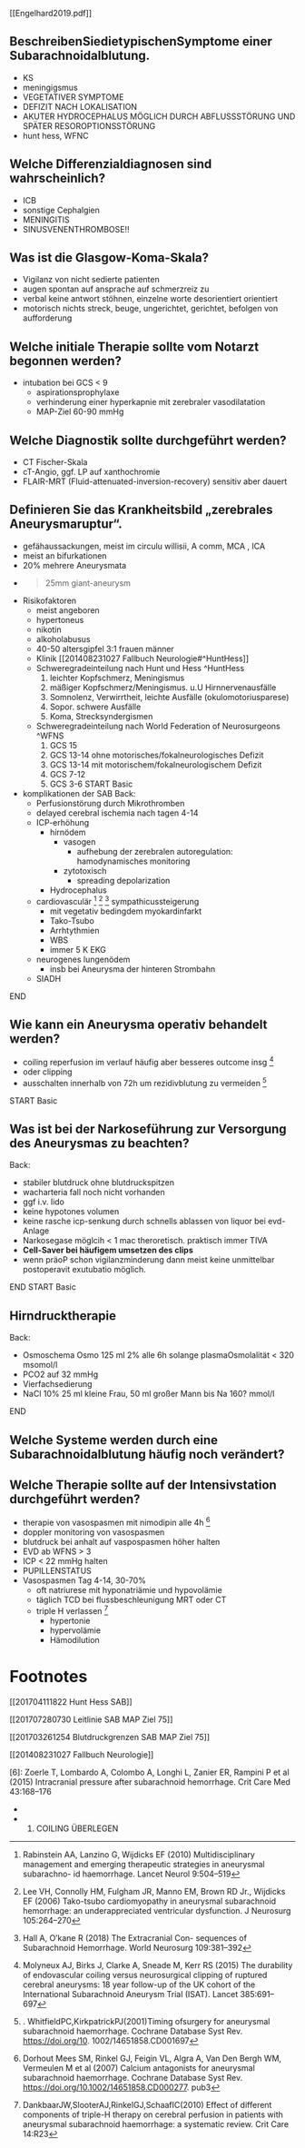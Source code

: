 [[Engelhard2019.pdf]]

 

## BeschreibenSiedietypischenSymptome einer Subarachnoidalblutung.
- KS
- meningigsmus
- VEGETATIVER SYMPTOME
- DEFIZIT NACH LOKALISATION
- AKUTER HYDROCEPHALUS MÖGLICH DURCH ABFLUSSSTÖRUNG UND SPÄTER RESOROPTIONSSTÖRUNG
- hunt hess, WFNC
## Welche Differenzialdiagnosen sind wahrscheinlich?
- ICB
- sonstige Cephalgien
- MENINGITIS
- SINUSVENENTHROMBOSE!!
## Was ist die Glasgow-Koma-Skala?
- Vigilanz von nicht sedierte patienten
- augen spontan auf ansprache auf schmerzreiz zu
- verbal keine antwort stöhnen, einzelne worte desorientiert orientiert
- motorisch nichts streck, beuge,  ungerichtet, gerichtet, befolgen von aufforderung
## Welche initiale Therapie sollte vom Notarzt begonnen werden?  
- intubation bei GCS < 9
	- aspirationsprophylaxe
	- verhinderung einer hyperkapnie mit zerebraler vasodilatation
	- MAP-Ziel 60-90 mmHg
## Welche Diagnostik sollte durchgeführt werden?
-   CT Fischer-Skala
-   cT-Angio, ggf. LP auf xanthochromie
-   FLAIR-MRT (Fluid-attenuated-inversion-recovery) sensitiv aber dauert
## Definieren Sie das Krankheitsbild „zerebrales Aneurysmaruptur“.  
- gefähaussackungen, meist im  circulu willisii, A comm, MCA , ICA
- meist an bifurkationen
- 20% mehrere Aneurysmata
- > 25mm giant-aneurysm
- Risikofaktoren
	- meist angeboren
	- hypertoneus
	- nikotin
	- alkoholabusus
	- 40-50 altersgipfel 3:1 frauen männer
	- Klinik [[201408231027 Fallbuch Neurologie#^HuntHess]]
	- Schweregradeinteilung nach Hunt und Hess ^HuntHess
		1.  leichter Kopfschmerz, Meningismus
		2.  mäßiger Kopfschmerz/Meningismus. u.U Hirnnervenausfälle
		3.  Somnolenz, Verwirrtheit, leichte Ausfälle (okulomotoriusparese)
		4.  Sopor. schwere Ausfälle
		5.  Koma, Strecksyndergismen
	- Schweregradeinteilung nach World Federation of Neurosurgeons ^WFNS
		1.  GCS 15
		2.  GCS 13-14 ohne motorisches/fokalneurologisches Defizit
		3.  GCS 13-14 mit motorischem/fokalneurologischem Defizit
		4.  GCS 7-12
		5.  GCS 3-6
START
Basic
-  komplikationen der SAB
Back:
	-  Perfusionstörung durch Mikrothromben
	-  delayed cerebral ischemia nach tagen 4-14
	-  ICP-erhöhung
		-  hirnödem
			-  vasogen
				-  aufhebung der zerebralen autoregulation: hamodynamisches monitoring
			-   zytotoxisch	
				-  spreading depolarization
		-  Hydrocephalus
	- cardiovasculär  [^11]  [^12]  [^13] sympathicussteigerung
		- mit vegetativ bedingdem myokardinfarkt
		- Tako-Tsubo
		- Arrhtythmien
		- WBS
		- immer 5 K EKG
	- neurogenes lungenödem
		-  insb bei Aneurysma der hinteren Strombahn
	-  SIADH
<!--ID: 1636878971763-->
END
## Wie kann ein Aneurysma operativ behandelt werden?
- coiling reperfusion im verlauf häufig aber besseres outcome insg [^8]
-  oder clipping
- ausschalten innerhalb von 72h um rezidivblutung zu vermeiden [^7]

START
Basic
## Was ist bei der Narkoseführung zur Versorgung des Aneurysmas zu beachten?
Back:
- stabiler blutdruck ohne blutdruckspitzen
- wacharteria fall noch nicht vorhanden 
- ggf i.v. lido
- keine hypotones volumen
- keine rasche icp-senkung durch schnells ablassen von liquor bei evd-Anlage
- Narkosegase möglcih < 1 mac theroretisch. praktisch immer TIVA
- **Cell-Saver bei häufigem umsetzen des clips**
- wenn präoP schon vigilanzminderung dann meist keine unmittelbar postoperavit exutubatio möglich.
<!--ID: 1636085028074-->
END
START
Basic
## Hirndrucktherapie
Back:
- Osmoschema Osmo 125 ml 2% alle 6h solange plasmaOsmolalität < 320  msomol/l
- PCO2 auf 32 mmHg
- Vierfachsedierung
- NaCl 10% 25 ml kleine Frau, 50 ml großer Mann bis Na 160? mmol/l
<!--ID: 1637047845844-->
END
## Welche Systeme werden durch eine Subarachnoidalblutung häufig noch verändert?  

## Welche Therapie sollte auf der Intensivstation durchgeführt werden?
- therapie von vasospasmen mit nimodipin alle 4h [^15]
- doppler monitoring von vasospasmen
- blutdruck bei anhalt auf vaspospasmen höher halten
- EVD ab WFNS > 3
- ICP < 22 mmHg halten
- PUPILLENSTATUS
- Vasospasmen Tag 4-14, 30-70%
	- oft natriurese mit hyponatriämie und hypovolämie
	- täglich TCD bei flussbeschleunigung MRT oder CT
	- triple H verlassen [^16]
		- hypertonie
		- hypervolämie
		- Hämodilution

# Footnotes

[[201704111822 Hunt Hess SAB]]

[[201707280730 Leitlinie SAB MAP Ziel 75]]

[[201703261254 Blutdruckgrenzen SAB MAP Ziel 75]]

[[201408231027 Fallbuch Neurologie]]


 

[^1]: Feigin VL, Lawes CMM, Bennett DA, Barker-Collo SI, Parag V (2009) Worldwide stroke incidence and early case fatality reported in 56 population- based studies: a systematic review. Lancet Neurol 8:355–369

[^2]: Feigin VL, Rinkel GJE, Lawes CMM, Algra A, Bennett DA, Van Gijn J et al (2005) Risk factors for subarachnoid hemorrhage – An updated systematic review of epidemiological studies. Stroke 36:2773–2780

[^3]: Hunt WE, Hess RM (1968) Surgical risk as related to time of intervention in the repair of intracranial aneurysms.JNeurosurg28:14–20

[^4]: Teasdale GM, Drake CG, Hunt W, Kassell N, Sano K, Pertuiset B et al (1988) A universal subarachnoid hemorrhage scale: report of a committee of the World Federation of Neurosurgical Societies. J Neurol Neurosurg Psychiatry 51:1457

[^5]: Dreier JP (2011) The role of spreading depression, spreading depolarization and spreading ischemia in neurological disease. Nat Med 17:439–447

[6]:  Zoerle T, Lombardo A, Colombo A, Longhi L, Zanier ER, Rampini P et al (2015) Intracranial pressure after subarachnoid hemorrhage. Crit Care Med 43:168–176
- [^7]:. WhitfieldPC,KirkpatrickPJ(2001)Timing ofsurgery for aneurysmal subarachnoid haemorrhage. Cochrane Database Syst Rev. https://doi.org/10. 1002/14651858.CD001697
- [^8]: Molyneux AJ, Birks J, Clarke A, Sneade M, Kerr RS (2015) The durability of endovascular coiling versus neurosurgical clipping of ruptured cerebral aneurysms: 18 year follow-up of the UK cohort of the International Subarachnoid Aneurysm Trial (ISAT). Lancet 385:691–697
	1. COILING ÜBERLEGEN

[^9]: Saldien V, Menovsky T, Rommens M, Van Der SG, Van Loock K, Vermeersch G et al (2012) Rapid ventricular pacing for flow arrest during cerebrovascular surgery: revival of an old concept. Neurosurgery 70:270–275

[^10]: Todd MM, Hindman BJ, Clarke WR, Torner JC (2005) Mild intraoperative hypothermia during surgery for intracranial aneurysm. N Engl J Med 352:135–145

[^11]: Rabinstein AA, Lanzino G, Wijdicks EF (2010) Multidisciplinary management and emerging therapeutic strategies in aneurysmal subarachno- id haemorrhage. Lancet Neurol 9:504–519

[^12]: Lee VH, Connolly HM, Fulgham JR, Manno EM, Brown RD Jr., Wijdicks EF (2006) Tako-tsubo cardiomyopathy in aneurysmal subarachnoid hemorrhage: an underappreciated ventricular dysfunction. J Neurosurg 105:264–270

[^13]: Hall A, O’kane R (2018) The Extracranial Con- sequences of Subarachnoid Hemorrhage. World Neurosurg 109:381–392

[^14]: Muroi C, Keller M, Pangalu A, Fortunati M, YonekawaY,KellerE(2008)Neurogenicpulmonary edema in patients with subarachnoid hemorrhage. J Neurosurg Anesthesiol 20:188–192

[^15]: Dorhout Mees SM, Rinkel GJ, Feigin VL, Algra A, Van Den Bergh WM, Vermeulen M et al (2007) Calcium antagonists for aneurysmal subarachnoid haemorrhage. Cochrane Database Syst Rev. https://doi.org/10.1002/14651858.CD000277. pub3

[^16]:  DankbaarJW,SlooterAJ,RinkelGJ,SchaafIC(2010) Effect of different components of triple-H therapy on cerebral perfusion in patients with aneurysmal subarachnoid haemorrhage: a systematic review. Crit Care 14:R23

[^17]: Wong GK, Boet R, Poon WS, Chan MT, Gin T, Ng SC et al (2011) Intravenous magnesium sulphate for aneurysmal subarachnoid hemorrhage: an updated systemic review and meta-analysis. Crit Care 15:R52

[^18]: Macdonald RL, Higashida RT, Keller E, Mayer SA, Molyneux A, Raabe A et al (2011) Clazosentan, an endothelin receptor antagonist, in patients with aneurysmal subarachnoid haemorrhage undergoing surgical clipping: a randomised, double-blind, placebo-controlled phase 3 trial (CONSCIOUS-2).LancetNeurol10:618–625

[^19]: Dorhout Mees SM, Van Den Bergh WM, Algra A, Rinkel GJ (2007) Antiplatelet therapy for aneurysmal subarachnoid haemorrhage. Cochra- ne Database Syst Rev. https://doi.org/10.1002/ 14651858.CD006184.pub2

[^20]: Zhang S, Wang L, Liu M, Wu B (2010) Tirilazad for aneurysmal subarachnoid haemorrhage. Cochrane Database Syst Rev. https://doi.org/10. 1002/14651858.CD006778.pub2

[^21]: Kramer AH, Fletcher JJ (2010) Statins in the management of patients with aneurysmal sub- arachnoid hemorrhage: a systematic review and meta-analysis. Neurocrit Care 12:285–296